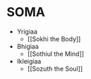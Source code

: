 # SOMA
- Yrigiaa
	- [[Sokhi the Body]]
- Bhigiaa
	- [[Sothiul the Mind]]
- Ikleigiaa
	- [[Sozuth the Soul]]